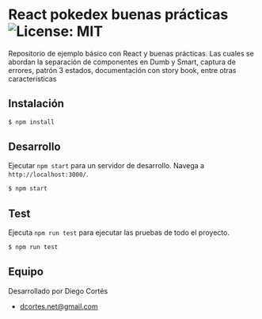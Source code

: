 # React pokedex buenas prácticas ![License: MIT](https://img.shields.io/badge/License-MIT-yellow.svg)

Repositorio de ejemplo básico con React y buenas prácticas. Las cuales se abordan la separación de componentes en Dumb y Smart, captura de errores, patrón 3 estados, documentación con story book, entre otras características

## Instalación

```bash
$ npm install
```
## Desarrollo

Ejecutar `npm start` para un servidor de desarrollo. Navega a `http://localhost:3000/`.

```bash
$ npm start
```

## Test

Ejecuta `npm run test` para ejecutar las pruebas de todo el proyecto.

```bash
$ npm run test
```
## Equipo

Desarrollado por Diego Cortés

* dcortes.net@gmail.com